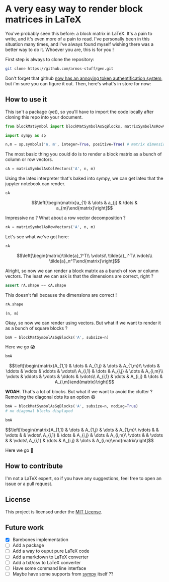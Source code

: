 # A very easy way to render block matrices in LaTeX

You've probably seen this before: a block matrix in LaTeX. It's a pain to write, and it's even more of a pain to read.
I've personally been in this situation many times, and I've always found myself wishing there was a better way to do it.
Whoever you are, this is for you !

First step is always to clone the repository:

```bash
git clone https://github.com/arnos-stuff/gen.git
```

Don't forget that github [now has an annoying token authentification system](https://docs.github.com/en/get-started/getting-started-with-git/about-remote-repositories), but i'm sure you can figure it out.
Then, here's what's in store for now:

## How to use it

This isn't a package (yet), so you'll have to import the code locally after cloning this repo into your document.

```python
from blockMatSymbol import blockMatSymbolAsSqBlocks, matrixSymbolAsRowVectors, matrixSymbolAsColVectors
```

```python
import sympy as sp
```


```python
n,m = sp.symbols('n, m', integer=True, positive=True) # matrix dimensions
```
The most basic thing you could do is to render a block matrix as a bunch of column or row vectors.

```python
cA = matrixSymbolAsColVectors('A', n, m)
```

Using the latex interpreter that's baked into sympy, we can get latex that the jupyter notebook can render.

```python
cA
```

$$\left[\begin{matrix}a_{1} & \dots & a_{j} & \dots & a_{m}\end{matrix}\right]$$

Impressive no ? What about a row vector decomposition ?

```python
rA = matrixSymbolAsRowVectors('A', n, m)
```

Let's see what we've got here:

```python
rA
```

$$\left[\begin{matrix}\tilde{a}_1^T\\
\vdots\\
\tilde{a}_i^T\\
\vdots\\
\tilde{a}_n^T\end{matrix}\right]$$

Alright, so now we can render a block matrix as a bunch of row or column vectors. The least we can ask is that the dimensions are correct, right ?

```python
assert rA.shape == cA.shape
```
This doesn't fail because the dimensions are correct !

```python
rA.shape
```




    (n, m)






Okay, so now we can render using vectors. But what if we want to render it as a bunch of square blocks ?

```python
bmA = blockMatSymbolAsSqBlocks('A', subsize=n)
```
Here we go :scream:

```python
bmA
```

$$\left[\begin{matrix}A_{1,1} & \dots & A_{1,j} & \dots & A_{1,m}\\
\vdots & \ddots & \vdots & \ddots & \vdots\\
A_{i,1} & \dots & A_{i,j} & \dots & A_{i,m}\\
\vdots & \ddots & \vdots & \ddots & \vdots\\
A_{i,1} & \dots & A_{i,j} & \dots & A_{i,m}\end{matrix}\right]$$

**WOAH**. That's a lot of blocks. But what if we want to avoid the clutter ? Removing the diagonal dots its an option :smile:

```python
bmA = blockMatSymbolAsSqBlocks('A', subsize=n, nodiag=True)
# no diagonal blocks displayed
```


```python
bmA
```

$$\left[\begin{matrix}A_{1,1} & \dots & A_{1,j} & \dots & A_{1,m}\\
\vdots &   & \vdots &   & \vdots\\
A_{i,1} & \dots & A_{i,j} & \dots & A_{i,m}\\
\vdots &   & \vdots &   & \vdots\\
A_{i,1} & \dots & A_{i,j} & \dots & A_{i,m}\end{matrix\right]$$

Here we go :rocket:

## How to contribute

I'm not a LaTeX expert, so if you have any suggestions, feel free to open an issue or a pull request.

## License

This project is licensed under the [MIT License](LICENSE.md).

## Future work

- [x] Barebones implementation
- [ ] Add a package
- [ ] Add a way to ouput pure LaTeX code
- [ ] Add a markdown to LaTeX converter
- [ ] Add a txt/csv to LaTeX converter
- [ ] Have some command line interface
- [ ] Maybe have some supports from [sympy](https://www.sympy.org/en/index.html) itself ??